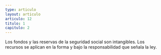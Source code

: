 ```yaml
---
type: articulo
layout: articulo
articulo: 12
titulo: 1
capitulo: 2
---
```

Los fondos y las reservas de la seguridad social son intangibles. Los recursos se aplican en la forma y bajo la responsabilidad que señala la ley.